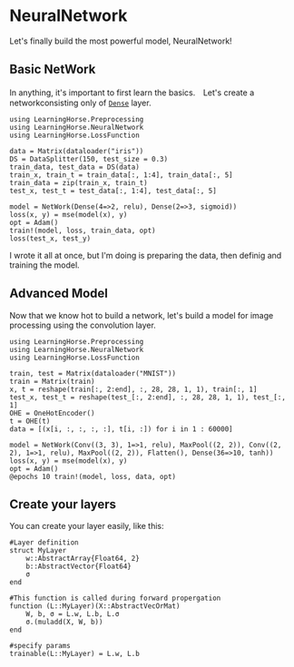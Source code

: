 # NeuralNetwork
Let's finally build the most powerful model, NeuralNetwork!

## Basic NetWork
In anything, it's important to first learn the basics.　Let's create a networkconsisting only of [`Dense`](@ref) layer.
```
using LearningHorse.Preprocessing
using LearningHorse.NeuralNetwork
using LearningHorse.LossFunction

data = Matrix(dataloader("iris"))
DS = DataSplitter(150, test_size = 0.3)
train_data, test_data = DS(data)
train_x, train_t = train_data[:, 1:4], train_data[:, 5]
train_data = zip(train_x, train_t)
test_x, test_t = test_data[:, 1:4], test_data[:, 5]

model = NetWork(Dense(4=>2, relu), Dense(2=>3, sigmoid))
loss(x, y) = mse(model(x), y)
opt = Adam()
train!(model, loss, train_data, opt)
loss(test_x, test_y)
```
I wrote it all at once, but I'm doing is preparing the data, then definig and training the model.

## Advanced Model
Now that we know hot to build a network, let's build a model for image processing using the convolution layer.
```
using LearningHorse.Preprocessing
using LearningHorse.NeuralNetwork
using LearningHorse.LossFunction

train, test = Matrix(dataloader("MNIST"))
train = Matrix(train)
x, t = reshape(train[:, 2:end], :, 28, 28, 1, 1), train[:, 1]
test_x, test_t = reshape(test_[:, 2:end], :, 28, 28, 1, 1), test_[:, 1]
OHE = OneHotEncoder()
t = OHE(t)
data = [(x[i, :, :, :, :], t[i, :]) for i in 1 : 60000]

model = NetWork(Conv((3, 3), 1=>1, relu), MaxPool((2, 2)), Conv((2, 2), 1=>1, relu), MaxPool((2, 2)), Flatten(), Dense(36=>10, tanh))
loss(x, y) = mse(model(x), y)
opt = Adam()
@epochs 10 train!(model, loss, data, opt)
```

## Create your layers
You can create your layer easily, like this:
```
#Layer definition
struct MyLayer
    w::AbstractArray{Float64, 2}
    b::AbstractVector{Float64}
    σ
end

#This function is called during forward propergation
function (L::MyLayer)(X::AbstractVecOrMat)
    W, b, σ = L.w, L.b, L.σ
    σ.(muladd(X, W, b))
end

#specify params
trainable(L::MyLayer) = L.w, L.b
```
